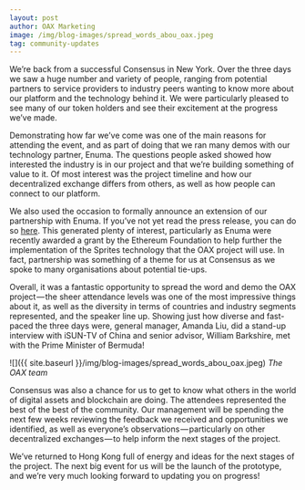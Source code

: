 ```yaml
---
layout: post
author: OAX Marketing
image: /img/blog-images/spread_words_abou_oax.jpeg
tag: community-updates
---
```


We’re back from a successful Consensus in New York. Over the three days we saw a huge number and variety of people, ranging from potential partners to service providers to industry peers wanting to know more about our platform and the technology behind it. We were particularly pleased to see many of our token holders and see their excitement at the progress we’ve made.

Demonstrating how far we’ve come was one of the main reasons for attending the event, and as part of doing that we ran many demos with our technology partner, Enuma. The questions people asked showed how interested the industry is in our project and that we’re building something of value to it. Of most interest was the project timeline and how our decentralized exchange differs from others, as well as how people can connect to our platform.

We also used the occasion to formally announce an extension of our partnership with Enuma. If you’ve not yet read the press release, you can do so [here](http://www.oax.org/en/newss/ea337abe18a7). This generated plenty of interest, particularly as Enuma were recently awarded a grant by the Ethereum Foundation to help further the implementation of the Sprites technology that the OAX project will use. In fact, partnership was something of a theme for us at Consensus as we spoke to many organisations about potential tie-ups.

Overall, it was a fantastic opportunity to spread the word and demo the OAX project — the sheer attendance levels was one of the most impressive things about it, as well as the diversity in terms of countries and industry segments represented, and the speaker line up. Showing just how diverse and fast-paced the three days were, general manager, Amanda Liu, did a stand-up interview with iSUN-TV of China and senior advisor, William Barkshire, met with the Prime Minister of Bermuda!

![]({{ site.baseurl }}/img/blog-images/spread_words_abou_oax.jpeg)
_The OAX team_

Consensus was also a chance for us to get to know what others in the world of digital assets and blockchain are doing. The attendees represented the best of the best of the community. Our management will be spending the next few weeks reviewing the feedback we received and opportunities we identified, as well as everyone’s observations — particularly on other decentralized exchanges — to help inform the next stages of the project.

We’ve returned to Hong Kong full of energy and ideas for the next stages of the project. The next big event for us will be the launch of the prototype, and we’re very much looking forward to updating you on progress!
